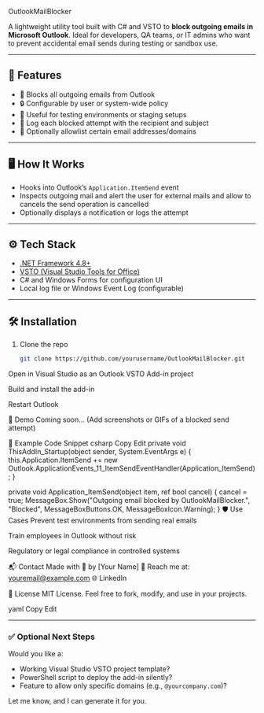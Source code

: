 
OutlookMailBlocker

A lightweight utility tool built with C# and VSTO to **block outgoing emails in Microsoft Outlook**. Ideal for developers, QA teams, or IT admins who want to prevent accidental email sends during testing or sandbox use.

---

## 🚀 Features

- 🛑 Blocks all outgoing emails from Outlook
- 🔒 Configurable by user or system-wide policy
- 🧪 Useful for testing environments or staging setups
- 📝 Log each blocked attempt with the recipient and subject
- 🔧 Optionally allowlist certain email addresses/domains

---

## 🖥️ How It Works

- Hooks into Outlook’s `Application.ItemSend` event
- Inspects outgoing mail and alert the user  for external mails and allow to cancels the send operation is cancelled
- Optionally displays a notification or logs the attempt

---

## ⚙️ Tech Stack

- [.NET Framework 4.8+](https://dotnet.microsoft.com/en-us/download/dotnet-framework)
- [VSTO (Visual Studio Tools for Office)](https://learn.microsoft.com/en-us/visualstudio/vsto/?view=vs-2022)
- C# and Windows Forms for configuration UI
- Local log file or Windows Event Log (configurable)

---

## 🛠 Installation

1. Clone the repo  
   ```bash
   git clone https://github.com/yourusername/OutlookMailBlocker.git
Open in Visual Studio as an Outlook VSTO Add-in project

Build and install the add-in

Restart Outlook

🧪 Demo
Coming soon... (Add screenshots or GIFs of a blocked send attempt)

📄 Example Code Snippet
csharp
Copy
Edit
private void ThisAddIn_Startup(object sender, System.EventArgs e)
{
    this.Application.ItemSend += new Outlook.ApplicationEvents_11_ItemSendEventHandler(Application_ItemSend);
}

private void Application_ItemSend(object item, ref bool cancel)
{
    cancel = true;
    MessageBox.Show("Outgoing email blocked by OutlookMailBlocker.", "Blocked", MessageBoxButtons.OK, MessageBoxIcon.Warning);
}
🛡️ Use Cases
Prevent test environments from sending real emails

Train employees in Outlook without risk

Regulatory or legal compliance in controlled systems

📬 Contact
Made with 💙 by [Your Name]
📧 Reach me at: youremail@example.com
🌐 LinkedIn

📝 License
MIT License. Feel free to fork, modify, and use in your projects.

yaml
Copy
Edit

---

### ✅ Optional Next Steps

Would you like a:
- Working Visual Studio VSTO project template?
- PowerShell script to deploy the add-in silently?
- Feature to allow only specific domains (e.g., `@yourcompany.com`)?

Let me know, and I can generate it for you.
